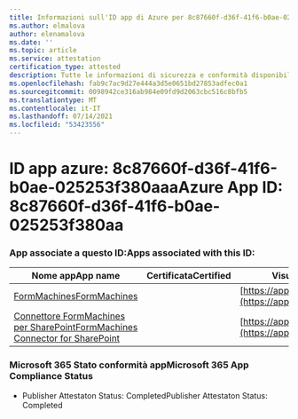 ```yaml
---
title: Informazioni sull'ID app di Azure per 8c87660f-d36f-41f6-b0ae-025253f380aa
ms.author: elmalova
author: elenamalova
ms.date: ''
ms.topic: article
ms.service: attestation
certification_type: attested
description: Tutte le informazioni di sicurezza e conformità disponibili per 8c87660f-d36f-41f6-b0ae-025253f380aaa.
ms.openlocfilehash: fab9c7ac9d27e444a3d5e0651bd27853adfec0a1
ms.sourcegitcommit: 0098942ce316ab984e09fd9d2063cbc516c8bfb5
ms.translationtype: MT
ms.contentlocale: it-IT
ms.lasthandoff: 07/14/2021
ms.locfileid: "53423556"
---
```

# <a name="azure-app-id-8c87660f-d36f-41f6-b0ae-025253f380aa"></a><span data-ttu-id="d7af7-103">ID app azure: 8c87660f-d36f-41f6-b0ae-025253f380aaa</span><span class="sxs-lookup"><span data-stu-id="d7af7-103">Azure App ID: 8c87660f-d36f-41f6-b0ae-025253f380aa</span></span>


### <a name="apps-associated-with-this-id"></a><span data-ttu-id="d7af7-104">App associate a questo ID:</span><span class="sxs-lookup"><span data-stu-id="d7af7-104">Apps associated with this ID:</span></span>
| <span data-ttu-id="d7af7-105">**Nome app**</span><span class="sxs-lookup"><span data-stu-id="d7af7-105">**App name**</span></span> | <span data-ttu-id="d7af7-106">**Certificata**</span><span class="sxs-lookup"><span data-stu-id="d7af7-106">**Certified**</span></span> | <span data-ttu-id="d7af7-107">**Visualizzazione in AppSource**</span><span class="sxs-lookup"><span data-stu-id="d7af7-107">**View in AppSource**</span></span> |
|-|-|-|
| [<span data-ttu-id="d7af7-108">FormMachines</span><span class="sxs-lookup"><span data-stu-id="d7af7-108">FormMachines</span></span>](https://docs.microsoft.com/en-us/microsoft-365-app-certification/forward/WA200001217) |  | [https://appsource.microsoft.com/product/office/WA200001217](https://appsource.microsoft.com/product/office/WA200001217) |
| [<span data-ttu-id="d7af7-109">Connettore FormMachines per SharePoint</span><span class="sxs-lookup"><span data-stu-id="d7af7-109">FormMachines Connector for SharePoint</span></span>](https://docs.microsoft.com/en-us/microsoft-365-app-certification/forward/WA200000357) |  | [https://appsource.microsoft.com/product/office/WA200000357](https://appsource.microsoft.com/product/office/WA200000357) |

### <a name="microsoft-365-app-compliance-status"></a><span data-ttu-id="d7af7-110">Microsoft 365 Stato conformità app</span><span class="sxs-lookup"><span data-stu-id="d7af7-110">Microsoft 365 App Compliance Status</span></span>
- <span data-ttu-id="d7af7-111">Publisher Attestaton Status: Completed</span><span class="sxs-lookup"><span data-stu-id="d7af7-111">Publisher Attestaton Status: Completed</span></span>
